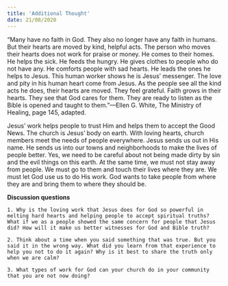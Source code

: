 ```yaml
---
title: 'Additional Thought'
date: 21/08/2020
---
```


“Many have no faith in God. They also no longer have any faith in humans. But their hearts are moved by kind, helpful acts. The person who moves their hearts does not work for praise or money. He comes to their homes. He helps the sick. He feeds the hungry. He gives clothes to people who do not have any. He comforts people with sad hearts. He leads the ones he helps to Jesus. This human worker shows he is Jesus’ messenger. The love and pity in his human heart come from Jesus. As the people see all the kind acts he does, their hearts are moved. They feel grateful. Faith grows in their hearts. They see that God cares for them. They are ready to listen as the Bible is opened and taught to them.”—Ellen G. White, The Ministry of Healing, page 145, adapted.

Jesus’ work helps people to trust Him and helps them to accept the Good News. The church is Jesus’ body on earth. With loving hearts, church members meet the needs of people everywhere. Jesus sends us out in His name. He sends us into our towns and neighborhoods to make the lives of people better. Yes, we need to be careful about not being made dirty by sin and the evil things on this earth. At the same time, we must not stay away from people. We must go to them and touch their lives where they are. We must let God use us to do His work. God wants to take people from where they are and bring them to where they should be.

**Discussion questions**

`1. Why is the loving work that Jesus does for God so powerful in melting hard hearts and helping people to accept spiritual truths? What if we as a people showed the same concern for people that Jesus did? How will it make us better witnesses for God and Bible truth?`

`2. Think about a time when you said something that was true. But you said it in the wrong way. What did you learn from that experience to help you not to do it again? Why is it best to share the truth only when we are calm?`

`3. What types of work for God can your church do in your community that you are not now doing?`
